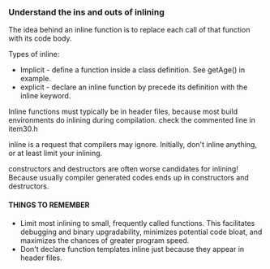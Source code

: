 ### Understand the ins and outs of inlining

The idea behind an inline function is to replace each call of that function with its code body.

Types of inline:
* Implicit -  define a function inside a class definition. See getAge() in example. 
* explicit - declare an inline function by precede its definition with the inline keyword.

Inline functions must typically be in header files, because most build environments do inlining during compilation. check the commented line in item30.h

inline is a request that compilers may ignore. Initially, don't inline anything, or at least limit your inlining.

constructors and destructors are often worse candidates for inlining! Because usually compiler generated codes ends up in constructors and destructors. 

#### THINGS TO REMEMBER
* Limit most inlining to small, frequently called functions. This facilitates debugging and binary upgradability, minimizes potential code bloat, and maximizes the chances of greater program speed.
* Don't declare function templates inline just because they appear in header files.